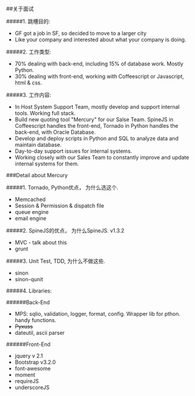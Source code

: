 ##关于面试

#####1. 跳槽目的:
+ GF got a job in SF, so decided to move to a larger city
+ Like your company and interested about what your company is doing.

#####2. 工作类型:
* 70% dealing with back-end, including 15% of database work. Mostly Python.
* 30% dealing with front-end, working with Coffeescript or Javascript, html & css.

#####3. 工作内容:
* In Host System Support Team, mostly develop and support internal tools. Working full stack.
* Build new quoting tool "Mercury" for our Salse Team. SpineJS in Coffeescript handles the front-end, Tornado in Python handles the back-end, with Oracle Database.
* Develop and deploy scripts in Python and SQL to analyze data and maintain database.
* Day-to-day support issues for internal systems.
* Working closely with our Sales Team to constantly improve and update internal systems for them.

###Detail about Mercury

#####1. Tornado, Python优点， 为什么选这个.
* Memcached
* Session & Permission & dispatch file
* queue engine
* email engine

#####2. SpineJS的优点， 为什么SpineJS. v1.3.2
* MVC - talk about this
* grunt

#####3. Unit Test, TDD, 为什么不做这些.
* sinon
* sinon-qunit

#####4. Libraries:

######Back-End
* MPS: sqlio, validation, logger, format, config. Wrapper lib for pthon. handy functions.
* ~~Pyxuss~~
* dateutil, ascii parser

######Front-End
* jquery v 2.1
* Bootstrap v3.2.0
* font-awesome
* moment
* requireJS
* underscoreJS

